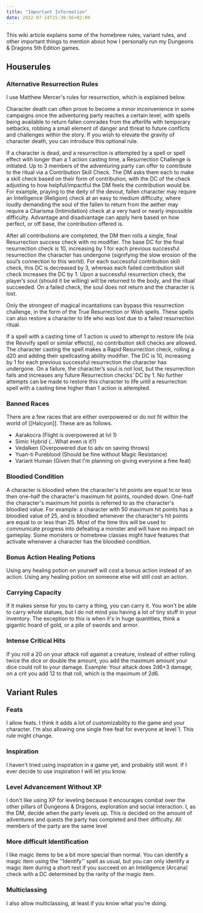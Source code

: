 ```yaml
---
title: "Important Information"
date: 2022-07-24T15:38:56+02:00
---
```


This wiki article explains some of the homebrew rules, variant rules, and other important things to mention about how I personally run my Dungeons & Dragons 5th Edition games.

## Houserules

### Alternative Resurrection Rules

I use Matthew Mercer's rules for resurrection, which is explained below.

Character death can often prove to become a minor inconvenience in some campaigns once the adventuring party reaches a certain level, with spells being available to return fallen comrades from the afterlife with temporary setbacks, robbing a small element of danger and threat to future conflicts and challenges within the story. If you wish to elevate the gravity of character death, you can introduce this optional rule.

If a character is dead, and a resurrection is attempted by a spell or spell effect with longer than a 1 action casting time, a Resurrection Challenge is initiated. Up to 3 members of the adventuring party can offer to contribute to the ritual via a Contribution Skill Check. The DM asks them each to make a skill check based on their form of contribution, with the DC of the check adjusting to how helpful/impactful the DM feels the contribution would be. For example, praying to the deity of the devout, fallen character may require an Intelligence (Religion) check at an easy to medium difficulty, where loudly demanding the soul of the fallen to return from the aether may require a Charisma (Intimidation) check at a very hard or nearly impossible difficulty. Advantage and disadvantage can apply here based on how perfect, or off base, the contribution offered is.

After all contributions are completed, the DM then rolls a single, final Resurrection success check with no modifier. The base DC for the final resurrection check is 10, increasing by 1 for each previous successful resurrection the character has undergone (signifying the slow erosion of the soul’s connection to this world). For each successful contribution skill check, this DC is decreased by 3, whereas each failed contribution skill check increases the DC by 1. Upon a successful resurrection check, the player’s soul (should it be willing) will be returned to the body, and the ritual succeeded. On a failed check, the soul does not return and the character is lost.

Only the strongest of magical incantations can bypass this resurrection challenge, in the form of the True Resurrection or Wish spells. These spells can also restore a character to life who was lost due to a failed resurrection ritual.

If a spell with a casting time of 1 action is used to attempt to restore life (via the Revivify spell or similar effects), no contribution skill checks are allowed. The character casting the spell makes a Rapid Resurrection check, rolling a d20 and adding their spellcasting ability modifier. The DC is 10, increasing by 1 for each previous successful resurrection the character has undergone. On a failure, the character’s soul is not lost, but the resurrection fails and increases any future Resurrection checks’ DC by 1. No further attempts can be made to restore this character to life until a resurrection spell with a casting time higher than 1 action is attempted.

### Banned Races

There are a few races that are either overpowered or do not fit within the world of [[Halcyon]]. These are as follows.

-   Aarakocra (Flight is overpowered at lvl 1)
-   Simic Hybrid (...What even is it?)
-   Vedalken (Overpowered due to adv on saving throws)
-   Yuan-ti Pureblood (Should be fine without Magic Resistance)
-   Variant Human (Given that I'm planning on giving everyone a free feat)

### Bloodied Condition

A character is bloodied when the character's hit points are equal to or less then one-half the character's maximum hit points, rounded down. One-half the character's maximum hit points is referred to as the character's bloodied value. For example: a character with 50 maximum hit points has a bloodied value of 25, and is bloodied whenever the character's hit points are equal to or less than 25. Most of the time this will be used to communicate progress into defeating a monster and will have no impact on gameplay. Some monsters or homebrew classes might have features that activate whenever a character has the bloodied condition.

### Bonus Action Healing Potions

Using any healing potion on yourself will cost a bonus action instead of an action. Using any healing potion on someone else will still cost an action.

### Carrying Capacity

If it makes sense for you to carry a thing, you can carry it. You won't be able to carry whole statues, but I do not mind you having a lot of tiny stuff in your inventory. The exception to this is when it's in huge quantities, think a gigantic hoard of gold, or a pile of swords and armor.

### Intense Critical Hits

If you roll a 20 on your attack roll against a creature, instead of either rolling twice the dice or double the amount, you add the maximum amount your dice could roll to your damage. Example: Your attack does 2d6+3 damage, on a crit you add 12 to that roll, which is the maximum of 2d6.

## Variant Rules

### Feats

I allow feats. I think it adds a lot of customizability to the game and your character. I'm also allowing one single free feat for everyone at level 1. This rule might change.

### Inspiration

I haven't tried using inspiration in a game yet, and probably still wont. If I ever decide to use inspiration I will let you know.

### Level Advancement Without XP

I don't like using XP for leveling because it encourages combat over the other pillars of Dungeons & Dragons, exploration and social interaction. I, as the DM, decide when the party levels up. This is decided on the amount of adventures and quests the party has completed and their difficulty. All members of the party are the same level

### More difficult Identification

I like magic items to be a bit more special than normal. You can identify a magic item using the ''Identify'' spell as usual, but you can only identify a magic item during a short rest if you succeed on an Intelligence (Arcana) check with a DC determined by the rarity of the magic item.

### Multiclassing

I also allow multiclassing, at least if you know what you're doing.
